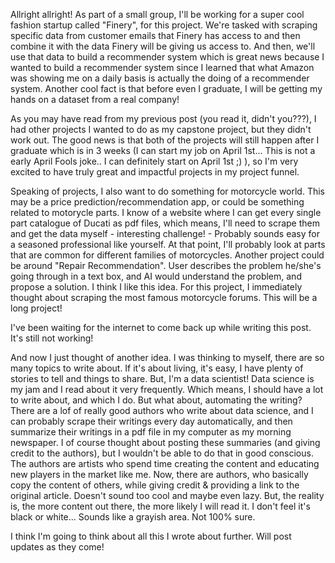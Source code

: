 Allright allright! As part of a small group, I'll be working for a super cool fashion startup called "Finery", for this project. We're tasked with scraping specific data from customer emails that Finery has access to and then combine it with the data Finery will be giving us access to. And then, we'll use that data to build a recommender system which is great news because I wanted to build a recommender system since I learned that what Amazon was showing me on a daily basis is actually the doing of a recommender system. Another cool fact is that before even I graduate, I will be getting my hands on a dataset from a real company! 

As you may have read from my previous post (you read it, didn't you???), I had other projects I wanted to do as my capstone project, but they didn't work out. The good news is that both of the projects will still happen after I graduate which is in 3 weeks (I can start my job on April 1st... This is not a early April Fools joke.. I can definitely start on April 1st ;) ), so I'm very excited to have truly great and impactful projects in my project funnel. 

Speaking of projects, I also want to do something for motorcycle world. This may be a price prediction/recommendation app, or could be something related to motorycle parts. I know of a website where I can get every single part catalogue of Ducati as pdf files, which means, I'll need to scrape them and get the data myself - interesting challenge! - Probably sounds easy for a seasoned professional like yourself. At that point, I'll probably look at parts that are common for different families of motorcycles. Another project could be around "Repair Recommendation". User describes the problem he/she's going through in a text box, and AI would understand the problem, and propose a solution. I think I like this idea. For this project, I immediately thought about scraping the most famous motorcycle forums. This will be a long project!

I've been waiting for the internet to come back up while writing this post. It's still not working!

And now I just thought of another idea. I was thinking to myself, there are so many topics to write about. If it's about living, it's easy, I have plenty of stories to tell and things to share. But, I'm a data scientist! Data science is my jam and I read about it very frequently. Which means, I should have a lot to write about, and which I do. But what about, automating the writing? There are a lof of really good authors who write about data science, and I can probably scrape their writings every day automatically, and then summarize their writings in a pdf file in my computer as my morning newspaper. I of course thought about posting these summaries (and giving credit to the authors), but I wouldn't be able to do that in good conscious. The authors are artists who spend time creating the content and educating new players in the market like me. Now, there are authors, who basically copy the content of others, while giving credit & providing a link to the original article. Doesn't sound too cool and maybe even lazy. But, the reality is, the more content out there, the more likely I will read it. I don't feel it's black or white... Sounds like a grayish area. Not 100% sure. 

I think I'm going to think about all this I wrote about further. Will post updates as they come!
